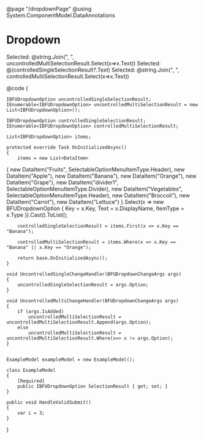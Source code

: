 @page "/dropdownPage"
@using System.ComponentModel.DataAnnotations

<h1>Dropdown</h1>

<Demo Header="Uncontrolled Single Selection" Key="0" MetadataPath="DropdownPage">
    <BFUDropdown ItemsSource=@items
                 Placeholder="Select an option"
                 OnChange=@UncontrolledSingleChangeHandler
                 Label=@($"Selected: {uncontrolledSingleSelectionResult?.Text}")
                 Style="width:300px;" />
</Demo>

<Demo Header="Uncontrolled Multi-Selection" Key="1" MetadataPath="DropdownPage">
    <BlazorFluentUI.BFULabel>Selected: @string.Join(", ", uncontrolledMultiSelectionResult.Select(x=>x.Text))</BlazorFluentUI.BFULabel>
    <BFUDropdown ItemsSource=@items
                 MultiSelect="true"
                 Placeholder="Select options..."
                 OnChange=@UncontrolledMultiChangeHandler
                 Style="width:300px;" />
</Demo>

<Demo Header="Controlled Single Selection" Key="2" MetadataPath="DropdownPage">
    <BlazorFluentUI.BFULabel>Selected: @(controlledSingleSelectionResult?.Text)</BlazorFluentUI.BFULabel>
    <BFUDropdown ItemsSource=@items 
                 Placeholder="Select an option" 
                 @bind-SelectedOption=@controlledSingleSelectionResult 
                 Style="width:300px;" />
</Demo>

<Demo Header="Controlled Multi-Selection" Key="3" MetadataPath="DropdownPage">
    <BlazorFluentUI.BFULabel>Selected: @string.Join(", ", controlledMultiSelectionResult.Select(x=>x.Text))</BlazorFluentUI.BFULabel>
    <BFUDropdown ItemsSource=@items 
                 MultiSelect="true" 
                 Placeholder="Select options..." 
                 @bind-SelectedOptions=@controlledMultiSelectionResult 
                 Style="width:300px;" />
</Demo>

<Demo Header="Disabled" Key="4" MetadataPath="DropdownPage">
    <BFUDropdown ItemsSource=@items 
                 Disabled="true" 
                 Placeholder="Select an option"
                 Style="width:300px;" />
</Demo>

<Demo Header="Disabled with Selected" Key="5" MetadataPath="DropdownPage">
    <BFUDropdown ItemsSource=@items
                 Disabled="true"
                 Placeholder="Select an option"
                 @bind-SelectedOption=@controlledSingleSelectionResult
                 Style="width:300px;" />
</Demo>

<Demo Header="Dropdown using Blazor Forms Validation" Key="6" MetadataPath="DropdownPage">
    <EditForm Model="exampleModel" OnValidSubmit=@HandleValidSubmit>
        <DataAnnotationsValidator />
        <BFUValidationSummary />
        <BFUDropdown ItemsSource=@items
                     Placeholder="Select an option"
                     @bind-SelectedOption=@(exampleModel.SelectionResult)
                     Style="width:300px;" />
        <BFUSubmitButton Text="Submit" />
    </EditForm>
</Demo>

@code {

    IBFUDropdownOption uncontrolledSingleSelectionResult;
    IEnumerable<IBFUDropdownOption> uncontrolledMultiSelectionResult = new List<IBFUDropdownOption>();

    IBFUDropdownOption controlledSingleSelectionResult;
    IEnumerable<IBFUDropdownOption> controlledMultiSelectionResult;

    List<IBFUDropdownOption> items;

    protected override Task OnInitializedAsync()
    {
        items = new List<DataItem>
{
            new DataItem("Fruits", SelectableOptionMenuItemType.Header),
            new DataItem("Apple"),
            new DataItem("Banana"),
            new DataItem("Orange"),
            new DataItem("Grape"),
            new DataItem("divider1", SelectableOptionMenuItemType.Divider),
            new DataItem("Vegetables", SelectableOptionMenuItemType.Header),
            new DataItem("Broccoli"),
            new DataItem("Carrot"),
            new DataItem("Lettuce")
        }.Select(x => new BFUDropdownOption { Key = x.Key, Text = x.DisplayName, ItemType = x.Type }).Cast<IBFUDropdownOption>().ToList();

        controlledSingleSelectionResult = items.First(x => x.Key == "Banana");

        controlledMultiSelectionResult = items.Where(x => x.Key == "Banana" || x.Key == "Orange");

        return base.OnInitializedAsync();
    }

    void UncontrolledSingleChangeHandler(BFUDropdownChangeArgs args)
    {
        uncontrolledSingleSelectionResult = args.Option;
    }

    void UncontrolledMultiChangeHandler(BFUDropdownChangeArgs args)
    {
        if (args.IsAdded)
            uncontrolledMultiSelectionResult = uncontrolledMultiSelectionResult.Append(args.Option);
        else
            uncontrolledMultiSelectionResult = uncontrolledMultiSelectionResult.Where(x=> x != args.Option);
    }


    ExampleModel exampleModel = new ExampleModel();

    class ExampleModel
    {
        [Required]
        public IBFUDropdownOption SelectionResult { get; set; }
    }

    public void HandleValidSubmit()
    {
        var i = 3;
    }

}
